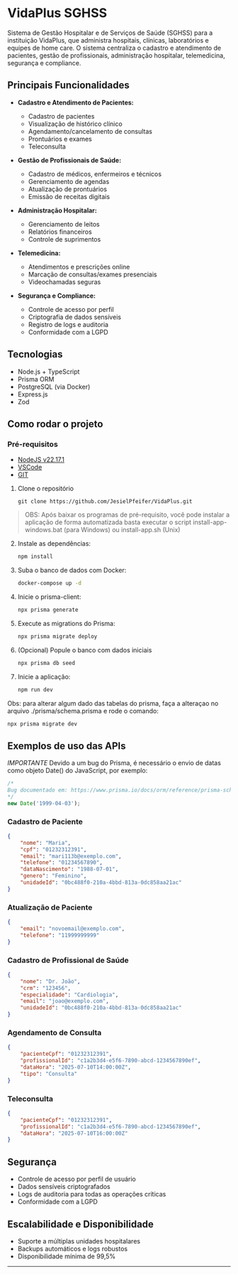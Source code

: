# VidaPlus SGHSS

Sistema de Gestão Hospitalar e de Serviços de Saúde (SGHSS) para a instituição VidaPlus, que administra hospitais, clínicas, laboratórios e equipes de home care. O sistema centraliza o cadastro e atendimento de pacientes, gestão de profissionais, administração hospitalar, telemedicina, segurança e compliance.

## Principais Funcionalidades

- **Cadastro e Atendimento de Pacientes:**

    - Cadastro de pacientes
    - Visualização de histórico clínico
    - Agendamento/cancelamento de consultas
    - Prontuários e exames
    - Teleconsulta

- **Gestão de Profissionais de Saúde:**

    - Cadastro de médicos, enfermeiros e técnicos
    - Gerenciamento de agendas
    - Atualização de prontuários
    - Emissão de receitas digitais

- **Administração Hospitalar:**

    - Gerenciamento de leitos
    - Relatórios financeiros
    - Controle de suprimentos

- **Telemedicina:**

    - Atendimentos e prescrições online
    - Marcação de consultas/exames presenciais
    - Videochamadas seguras

- **Segurança e Compliance:**
    - Controle de acesso por perfil
    - Criptografia de dados sensíveis
    - Registro de logs e auditoria
    - Conformidade com a LGPD

## Tecnologias

- Node.js + TypeScript
- Prisma ORM
- PostgreSQL (via Docker)
- Express.js
- Zod

## Como rodar o projeto

### Pré-requisitos

- [NodeJS v22.17.1](https://nodejs.org/dist/v22.18.0/node-v22.18.0-x64.msi)
- [VSCode](https://code.visualstudio.com)
- [GIT](https://git-scm.com/downloads)

1. Clone o repositório

    ```git
    git clone https://github.com/JesielPfeifer/VidaPlus.git
    ```

> OBS: Após baixar os programas de pré-requisito, você pode instalar a aplicação de forma automatizada basta executar o script install-app-windows.bat (para Windows) ou install-app.sh (Unix)

2. Instale as dependências:

    ```bash
    npm install
    ```

3. Suba o banco de dados com Docker:

    ```bash
    docker-compose up -d
    ```

4. Inicie o prisma-client:

    ```bash
    npx prisma generate
    ```

5. Execute as migrations do Prisma:

    ```bash
    npx prisma migrate deploy
    ```

6. (Opcional) Popule o banco com dados iniciais

    ```bash
    npx prisma db seed
    ```

7. Inicie a aplicação:

    ```bash
    npm run dev
    ```

Obs: para alterar algum dado das tabelas do prisma, faça a alteraçao no arquivo ./prisma/schema.prisma e rode o comando:

```bash
npx prisma migrate dev
```

## Exemplos de uso das APIs

_IMPORTANTE_
Devido a um bug do Prisma, é necessário o envio de datas como objeto Date() do JavaScript, por exemplo:

```js
/*
Bug documentado em: https://www.prisma.io/docs/orm/reference/prisma-schema-reference#datetime
*/
new Date('1999-04-03');
```

### Cadastro de Paciente

```json
{
    "nome": "Maria",
    "cpf": "01232312391",
    "email": "mari113b@exemplo.com",
    "telefone": "01234567890",
    "dataNascimento": "1988-07-01",
    "genero": "Feminino",
    "unidadeId": "0bc488f0-210a-4bbd-813a-0dc858aa21ac"
}
```

### Atualização de Paciente

```json
{
    "email": "novoemail@exemplo.com",
    "telefone": "11999999999"
}
```

### Cadastro de Profissional de Saúde

```json
{
    "nome": "Dr. João",
    "crm": "123456",
    "especialidade": "Cardiologia",
    "email": "joao@exemplo.com",
    "unidadeId": "0bc488f0-210a-4bbd-813a-0dc858aa21ac"
}
```

### Agendamento de Consulta

```json
{
    "pacienteCpf": "01232312391",
    "profissionalId": "c1a2b3d4-e5f6-7890-abcd-1234567890ef",
    "dataHora": "2025-07-10T14:00:00Z",
    "tipo": "Consulta"
}
```

### Teleconsulta

```json
{
    "pacienteCpf": "01232312391",
    "profissionalId": "c1a2b3d4-e5f6-7890-abcd-1234567890ef",
    "dataHora": "2025-07-10T16:00:00Z"
}
```

## Segurança

- Controle de acesso por perfil de usuário
- Dados sensíveis criptografados
- Logs de auditoria para todas as operações críticas
- Conformidade com a LGPD

## Escalabilidade e Disponibilidade

- Suporte a múltiplas unidades hospitalares
- Backups automáticos e logs robustos
- Disponibilidade mínima de 99,5%

---
